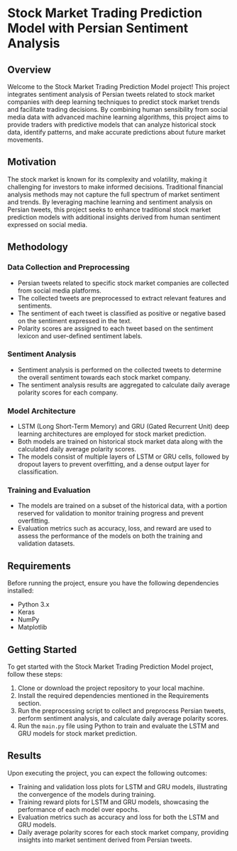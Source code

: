 # Stock Market Trading Prediction Model with Persian Sentiment Analysis

## Overview

Welcome to the Stock Market Trading Prediction Model project! This project integrates sentiment analysis of Persian tweets related to stock market companies with deep learning techniques to predict stock market trends and facilitate trading decisions. By combining human sensibility from social media data with advanced machine learning algorithms, this project aims to provide traders with predictive models that can analyze historical stock data, identify patterns, and make accurate predictions about future market movements.

## Motivation

The stock market is known for its complexity and volatility, making it challenging for investors to make informed decisions. Traditional financial analysis methods may not capture the full spectrum of market sentiment and trends. By leveraging machine learning and sentiment analysis on Persian tweets, this project seeks to enhance traditional stock market prediction models with additional insights derived from human sentiment expressed on social media.

## Methodology

### Data Collection and Preprocessing

- Persian tweets related to specific stock market companies are collected from social media platforms.
- The collected tweets are preprocessed to extract relevant features and sentiments.
- The sentiment of each tweet is classified as positive or negative based on the sentiment expressed in the text.
- Polarity scores are assigned to each tweet based on the sentiment lexicon and user-defined sentiment labels.

### Sentiment Analysis

- Sentiment analysis is performed on the collected tweets to determine the overall sentiment towards each stock market company.
- The sentiment analysis results are aggregated to calculate daily average polarity scores for each company.

### Model Architecture

- LSTM (Long Short-Term Memory) and GRU (Gated Recurrent Unit) deep learning architectures are employed for stock market prediction.
- Both models are trained on historical stock market data along with the calculated daily average polarity scores.
- The models consist of multiple layers of LSTM or GRU cells, followed by dropout layers to prevent overfitting, and a dense output layer for classification.

### Training and Evaluation

- The models are trained on a subset of the historical data, with a portion reserved for validation to monitor training progress and prevent overfitting.
- Evaluation metrics such as accuracy, loss, and reward are used to assess the performance of the models on both the training and validation datasets.

## Requirements

Before running the project, ensure you have the following dependencies installed:

- Python 3.x
- Keras
- NumPy
- Matplotlib

## Getting Started

To get started with the Stock Market Trading Prediction Model project, follow these steps:

1. Clone or download the project repository to your local machine.
2. Install the required dependencies mentioned in the Requirements section.
3. Run the preprocessing script to collect and preprocess Persian tweets, perform sentiment analysis, and calculate daily average polarity scores.
4. Run the `main.py` file using Python to train and evaluate the LSTM and GRU models for stock market prediction.

## Results

Upon executing the project, you can expect the following outcomes:

- Training and validation loss plots for LSTM and GRU models, illustrating the convergence of the models during training.
- Training reward plots for LSTM and GRU models, showcasing the performance of each model over epochs.
- Evaluation metrics such as accuracy and loss for both the LSTM and GRU models.
- Daily average polarity scores for each stock market company, providing insights into market sentiment derived from Persian tweets.
